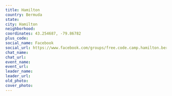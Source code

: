 ```yaml
---
title: Hamilton
country: Bermuda
state: 
city: Hamilton
neighborhood: 
coordinates: 43.254687, -79.86782
plus_code:
social_name: Facebook
social_url: https://www.facebook.com/groups/free.code.camp.hamilton.bermuda
chat_name:
chat_url:
event_name:
event_url:
leader_name:
leader_url:
old_photo: 
cover_photo:
---
```

